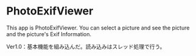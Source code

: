 ﻿# PhotoExifViewer
This app is PhotoExifViewer.
You can select a picture and see the picture and the picture's Exif Information.

Ver1.0：基本機能を組み込んだ。読み込みはスレッド処理で行う。